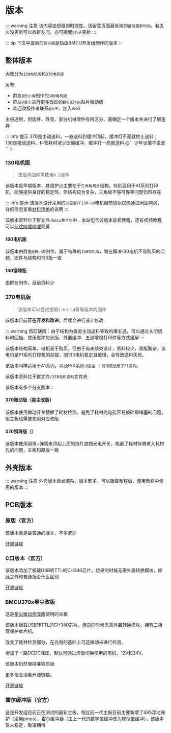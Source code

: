 # 版本

::: warning 注意
该内容由很强的时效性，请留意页面最低端的`最后更新时间`，若太久没更新可以找群友问，亦可提醒`@丸子`更新
:::

::: tip
下文中提到的`官方版`是指由BMCU开发组制作的版本
:::

## 整体版本

大致分为`130电机版`和`370电机版`

另有:

- 群友`@白小淘`制作的`180电机版`
- 群友`@星尘`进行更多改动的`BMCU370x`贴片微动版
- 欢迎改版作者联系`@丸子`，加入wiki

主板通用，但固件、外壳、部分机械零件有所区分、需确定一个版本并进行了解差异

::: info 提示
370是主动送料，一直送料到缓冲顶起，缓冲灯不亮就停止送料；
130是被动送料，料管耗材减少压缩缓冲，缓冲灯一亮就送料
@゛少年谈情不说爱℡
:::

### 130电机版

> 该版本固件需使用`0.2`版本

该版本是早期版本，其维护点主要在于`三角板离合`结构，特别适用于A1系列打印机，能够提供良好的稳定性，但结构较为复杂，三角板不够可靠等问题仍然存在

::: info 提示
该版本设计采用的`万宝至FF130-SH`电机目前貌似仅能通过闲鱼购买，详细信息查看[材料清单](./list.md)的说明
:::

该版本资料位于群文件`/bmcu整合包`中，本站包含该版本装机教程，还有视频教程可以[前往哔哩哔哩](https://www.bilibili.com/video/BV1PuPCehEP3)观看

#### 180电机版

该版本由群友`@白小淘`制作，属于特殊的`130电机版`，旨在解决130电机不易购买的问题，固件与结构和130版一致

#### 130钢珠版

由群友制作，目前资料少

### 370电机版

>该版本可以尝试使用`2-6` `3-14`等等版本的固件

该版本目前**正在开发和改进**，后续会进行设计修改

::: warning
目前缺陷：由于结构为直驱主动送料导致的爆五通，可以通过关闭切料时回抽、使用缓冲加长版、外置缓冲、五通增稳打印件等方式缓解
:::

该版本结构简单，电机易于购买，但由于尚未结束设计，资料较少，改版繁杂，该电机是P1系列打印机的前提，因130电机稳定且缓慢，会导致送料失败。

该版本同样适用于A1系列，以及P/X系列 `@星尘 ：觉得更适用于P1系列`。

该版本资料位于群文件`/370电机资料`文件夹

该版本有多个分支版本：

#### 370微动版（星尘改版）

该版本使用微动开关替换了耗材检测，避免了耗材光电孔容易被碎屑堵塞的问题，但主板也需要使用对应改版

#### 370钢珠版（）

该版本使用钢珠+弹簧来顶起上面的挡片遮挡光电开关，规避了耗材碎屑进入耗材孔的问题，主板和原版一致

## 外壳版本

::: warning 注意
外壳版本鱼龙混杂，版本繁多，可以跟着教程做，使用教程中使用的版本
:::

## PCB版本


### 原版（官方）

该版本就是最普通的版本，不多赘述

[开源链接](https://oshwhub.com/bamboo-shoot-xmcu-pcb-team/bmcu)

### C口版本（官方）

该版本添加了板载USB转TTL的CH340芯片，烧录的时候无需外置转换模块，除此之外和普通版没什么区别

[开源链接](https://oshwhub.com/bilibili233/bmcu0000)

### BMCU370x星尘改版

这是[星尘微动修改版](../build/bmcu370x.md)使用的主板

该版本板载USB转TTL的CH340芯片，烧录的时候无需外置转换模块，拥有二极管保护单片机。

改变了耗材检测部分，在光电的基础上可选微动来进行检测。

增加了一路DCDC降压，默认可通过焊盘切换使用的电机，12V和24V。

该版本仍然保持兼容原版

更多信息请看开源链接。

[开源链接](https://oshwhub.com/xingcc1/bmcu-370x)

### 霍尔缓冲版（官方）

这是开发组目前正在测试的最新主板，相比前一代主板目前主要新增了485浮地保护（采用pmos）、霍尔缓冲器（由上一代的数字值缓冲改为模拟值缓冲），该版本暂未稳定，敬请期待
